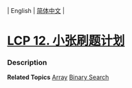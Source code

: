 | English | [简体中文](README.md) |

# [LCP 12. 小张刷题计划](https://leetcode.cn/problems/xiao-zhang-shua-ti-ji-hua)
 ### Description

**Related Topics**  [Array](https://leetcode.cn/tag/array) [Binary Search](https://leetcode.cn/tag/binary-search) 